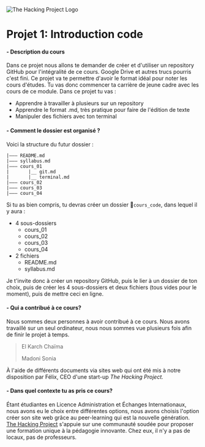 ![The Hacking Project Logo](https://www.thehackingproject.org/assets/logo-679a38cf63fe9880c306ddfe3e882730ea4ed609392964a24b4a33c51344e5ca.png)


# Projet 1: Introduction code

#### *-* **Description du cours**

Dans ce projet nous allons te demander de créer et d'utiliser un repository GitHub pour l'intégralité de ce cours. Google Drive et autres trucs pourris c'est fini. 
Ce projet va te permettre d'avoir le format idéal pour noter les cours d'études. Tu vas donc commencer ta carrière de jeune cadre avec les cours de ce module.
Dans ce projet tu vas :

* Apprendre à travailler à plusieurs sur un repository
* Apprendre le format .md, très pratique pour faire de l'édition de texte
* Manipuler des fichiers avec ton terminal

#### *-* Comment le dossier est organisé ?

Voici la structure du futur dossier :

	|––– README.md
	|––– syllabus.md
	|––– cours_01
	|		|__ git.md
	|		|__ terminal.md
	|––– cours_02
	|––– cours_03
	|––– cours_04
Si tu as bien compris, tu devras créer un dossier `cours_code`, dans lequel il y aura :

* 4 sous-dossiers
	* cours_01
	* cours_02
	* cours_03
	* cours_04
* 2 fichiers
	* README.md
	* syllabus.md

Je t'invite donc à créer un repository GitHub, puis le lier à un dossier de ton choix, puis de créer les 4 sous-dossiers et deux fichiers (tous vides pour le moment), puis de mettre ceci en ligne.

#### *-* Qui a contribué à ce cours?

Nous sommes deux personnes à avoir contribué à ce cours. Nous avons travaillé sur un seul ordinateur, nous nous sommes vue plusieurs fois afin de finir le projet à temps.
> El Karch Chaïma
> 
> Madoni Sonia

À l'aide de différents documents via sites web qui ont été mis à notre disposition par Félix, CEO d'une start-up _The Hacking Project._


#### *-* Dans quel contexte tu as pris ce cours?

Étant étudiantes en Licence Administration et Échanges Internationaux, nous avons eu le choix entre différentes options, nous avons choisis l'option créer son site web grâce au peer-learning qui est la nouvelle génération. [The Hacking Project](https://www.thehackingproject.org) s'appuie sur une communauté soudée pour proposer une formation unique à la pédagogie innovante. Chez eux, il n'y a pas de locaux, pas de professeurs.
